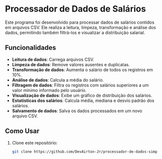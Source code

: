 # Processador de Dados de Salários

Este programa foi desenvolvido para processar dados de salários contidos em arquivos CSV. Ele realiza a leitura, limpeza, transformação e análise dos dados, permitindo também filtrá-los e visualizar a distribuição salarial.

## Funcionalidades

- **Leitura de dados**: Carrega arquivos CSV.
- **Limpeza de dados**: Remove valores ausentes e duplicatas.
- **Transformação de dados**: Aumenta o salário de todos os registros em 10%.
- **Análise de dados**: Calcula a média do salário.
- **Filtragem de dados**: Filtra os registros com salários superiores a um valor mínimo informado pelo usuário.
- **Visualização de dados**: Exibe um gráfico de distribuição dos salários.
- **Estatísticas dos salários**: Calcula média, mediana e desvio padrão dos salários.
- **Salvamento de dados**: Salva os dados processados em um novo arquivo CSV.

## Como Usar

1. Clone este repositório:
   ```bash
   git clone https://github.com/DevAirton-Jr/processador-de-dados-simples.git

